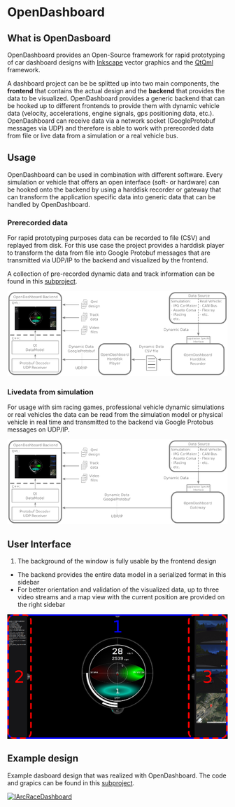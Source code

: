 # OpenDashboard

## What is OpenDasboard

OpenDashboard provides an Open-Source  framework for rapid prototyping of car dashboard designs with [Inkscape](https://inkscape.org/de/) vector graphics and the [QtQml](https://doc.qt.io/qt-5/qtqml-index.html) framework.

A dashboard project can be be splitted up into two main components, the **frontend** that contains the actual design and the **backend** that provides the data to be visualized. OpenDashboard provides a generic backend that can be hooked up to different frontends to provide them with dynamic vehicle data (velocity, accelerations, engine signals, gps positioning data, etc.). OpenDashboard can receive data via a network socket (GoogleProtobuf messages via UDP) and therefore is able to work with prerecorded data from file or live data from a simulation or a real vehicle bus.

## Usage

OpenDashboard can be used in combination with different software. Every simulation or vehicle that offers an open interface (soft- or hardware) can be hooked onto the backend by using a harddisk recorder or gateway that can transform the application specific data into generic data that can be handled by OpenDashboard.

### Prerecorded data

For rapid prototyping purposes data can be recorded to file (CSV) and replayed from disk. For this use case the project provides a harddisk player to transform the data from file into Google Protobuf messages that are transmitted via UDP/IP to the backend and visualized by the frontend.

A collection of pre-recorded dynamic data and track information can be found in this [subproject](https://github.com/OpenDashboardUI/OpenDashboardTrackData).

![](doc/png/architecture_1.png) 

### Livedata from simulation

For usage with sim racing games, professional vehicle dynamic simulations or real vehicles the data can be read from the simulation model or physical vehicle in real time and transmitted to the backend via Google Protobus messages on UDP/IP.

![](doc/png/architecture_2.png)

## User Interface

1. The background of the window is fully usable by the frontend design
+ The backend provides the entire data model in a serialized format in this sidebar
+ For better orientation and validation of the visualized data, up to three video streams and a map view with the current position are provided on the right sidebar 

![](doc/png/overview_0.png) 

## Example design

Example dasboard design that was realized with OpenDashboard. The code and grapics can be found in this [subproject](https://github.com/OpenDashboardUI/OpenDashboardFrontend-ArcRaceDashboard).

[![IArcRaceDashboard](https://img.youtube.com/vi/RM882dIJn1s/0.jpg)](https://www.youtube.com/watch?v=RM882dIJn1s)
